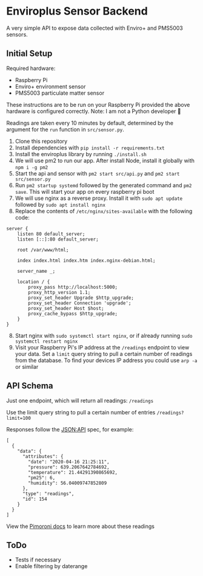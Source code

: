 # Enviroplus Sensor Backend

A very simple API to expose data collected with Enviro+ and PMS5003 sensors.

## Initial Setup

Required hardware:
- Raspberry Pi
- Enviro+ environment sensor
- PMS5003 particulate matter sensor

These instructions are to be run on your Raspberry Pi provided the above hardware is configured correctly. Note: I am not a Python developer 🙂

Readings are taken every 10 minutes by default, determined by the argument for the `run` function in `src/sensor.py`.

1. Clone this repository
2. Install dependencies with `pip install -r requirements.txt`
3. Install the enviroplus library by running `./install.sh`
4. We will use pm2 to run our app. After install Node, install it globally with `npm i -g pm2` 
5. Start the api and sensor with `pm2 start src/api.py` and `pm2 start src/sensor.py`
6. Run `pm2 startup systemd` followed by the generated command and `pm2 save`. This will start your app on every raspberry pi boot
7. We will use nginx as a reverse proxy. Install it with `sudo apt update` followed by `sudo apt install nginx`
8. Replace the contents of `/etc/nginx/sites-available` with the following code:
````
server {
	listen 80 default_server;
	listen [::]:80 default_server;

	root /var/www/html;

	index index.html index.htm index.nginx-debian.html;

	server_name _;

	location / {
		proxy_pass http://localhost:5000;
		proxy_http_version 1.1;
		proxy_set_header Upgrade $http_upgrade;
		proxy_set_header Connection 'upgrade';
		proxy_set_header Host $host;
		proxy_cache_bypass $http_upgrade;
	}
}
````
8. Start nginx with `sudo systemctl start nginx`, or if already running `sudo systemctl restart nginx`
9. Visit your Raspberry Pi's IP address at the `/readings` endpoint to view your data. Set a `limit` query string to pull a certain number of readings from the database. To find your devices IP address you could use `arp -a` or similar

## API Schema

Just one endpoint, which will return all readings:
`/readings`

Use the limit query string to pull a certain number of entries
`/readings?limit=100`

Responses follow the [JSON:API](https://jsonapi.org/) spec, for example:
````
[
  {
    "data": {
      "attributes": {
        "date": "2020-04-16 21:25:11",
        "pressure": 639.2067642784692,
        "temperature": 21.44291390865692,
        "pm25": 6,
        "humidity": 56.04009747852809
      },
      "type": "readings",
      "id": 154
    }
  }
]
````
View the [Pimoroni docs](https://learn.pimoroni.com/tutorial/sandyj/getting-started-with-enviro-plus) to learn more about these readings

## ToDo

- Tests if necessary
- Enable filtering by daterange
